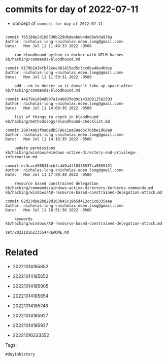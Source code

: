# commits for day of 2022-07-11

- concept of `commits for day of 2022-07-11`

```

commit f65188e2d168530b229dbdeebeb4de08e5da976a
Author: nicholas-long <nicholas.eden.long@gmail.com>
Date:   Mon Jul 11 11:48:33 2022 -0500

    run bloodhound-python in docker with NTLM hashes
kb/hacking/commands/bloodhound.md

commit 9179b241bfb72eee901415ed5c3cc8ba48a4b9ce
Author: nicholas-long <nicholas.eden.long@gmail.com>
Date:   Mon Jul 11 11:50:31 2022 -0500

    add --rm to docker so it doesn't take up space after
kb/hacking/commands/bloodhound.md

commit 44679e1d84db97a1b4083fe89c14320812582593
Author: nicholas-long <nicholas.eden.long@gmail.com>
Date:   Mon Jul 11 14:08:36 2022 -0500

    list of things to check in bloodhound
kb/hacking/methodology/bloodhound-checklist.md

commit 28074903f0a6adb5796c1aa59ed6c70bbe1d68a9
Author: nicholas-long <nicholas.eden.long@gmail.com>
Date:   Mon Jul 11 14:16:35 2022 -0500

    update permissions
kb/hacking/windows/windows-active-directory-and-privilege-information.md

commit ec3cacd98831bcbfc4d9a4f18338537ca5655121
Author: nicholas-long <nicholas.eden.long@gmail.com>
Date:   Mon Jul 11 17:59:48 2022 -0500

    resource based constrained delegation
kb/hacking/commands/windows-active-directory-kerberos-commands.md
kb/hacking/windows/AD-resource-based-constrained-delegation-attack.md

commit 62d23d8e2b829d163b45c19b5d412cc1c0335aee
Author: nicholas-long <nicholas.eden.long@gmail.com>
Date:   Mon Jul 11 18:51:30 2022 -0500

    keywords
kb/hacking/windows/AD-resource-based-constrained-delegation-attack.md
```

` zet/20221016233554/README.md `

# Related

- 20221014185652

- 20221014185652

- 20221014185905

- 20221014185654

- 20221014185748

- 20221014185927

- 20221014185927

- 20221016233552

Tags:

    #dayinhistory
